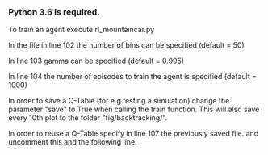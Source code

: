 ### Python 3.6 is required.

To train an agent execute rl_mountaincar.py

In the file in line 102 the number of bins can be specified (default = 50)

In line 103 gamma can be specified (default = 0.995)

In line 104 the number of episodes to train the agent is specified (default = 1000)

In order to save a Q-Table (for e.g testing a simulation) change the parameter "save" to True when calling the train function. This will also save every 10th plot to the folder "fig/backtracking/".

In order to reuse a Q-Table specify in line 107 the previously saved file. and uncomment this and the following line.

